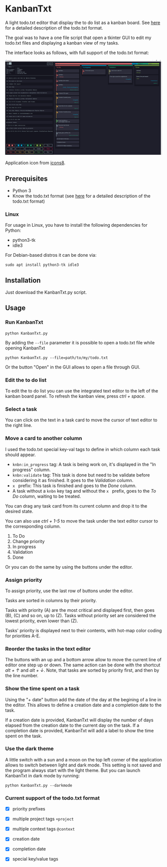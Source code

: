 # KanbanTxt

A light todo.txt editor that display the to do list as a kanban board. See [here](https://github.com/todotxt/todo.txt) for a detailed description of the todo.txt format.

The goal was to have a one file script that open a tkinter GUI to edit my todo.txt files and displaying a kanban view of my tasks.

The interface looks as follows, with full support of the todo.txt format:

![Screenshot of the KanbanTxt window](./screenshot.png)

Application icon from [icons8](https://icons8.com/icon/E1n2Jj29WyVH/kanban). 

## Prerequisites

- Python 3
- Know the todo.txt format (see [here](https://github.com/todotxt/todo.txt) for a detailed description of the todo.txt format)

### Linux

For usage in Linux, you have to install the following dependencies for Python:
- python3-tk
- idle3

For Debian-based distros it can be done via:
```
sudo apt install python3-tk idle3
```

## Installation

Just download the KanbanTxt.py script.

## Usage

### Run KanbanTxt

```
python KanbanTxt.py
```

By adding the `--file` parameter it is possible to open a todo.txt file while opening KanbanTxt

```
python KanbanTxt.py --file=path/to/my/todo.txt
```

Or the button "Open" in the GUI allows to open a file through GUI.

### Edit the to do list

To edit the to do list you can use the integrated text editor to the left of the kanban board panel. To refresh the kanban view, press *ctrl + space*.

### Select a task

You can click on the text in a task card to move the cursor of text editor to the right line.

### Move a card to another column

I used the todo.txt special key-val tags to define in which column each task should appear.

- `knbn:in_progress` tag: A task is being work on, it's displayed in the "In progress" column. 
- `knbn:validate` tag: This task is done but need to be validate before considering it as finished. It goes to the *Validation* column.
- `x ` prefix: This task is finished and goes to the *Done* column.
- A task without a `knbn` key tag and without the `x ` prefix, goes to the *To Do* column, waiting to be treated.

You can drag any task card from its current column and drop it to the desired state.

You can also use *ctrl + 1-5* to move the task under the text editor cursor to the corresponding column.
1. To Do
2. Change priority
3. In progress
4. Validation
5. Done

Or you can do the same by using the buttons under the editor.

### Assign priority

To assign priority, use the last row of buttons under the editor.

Tasks are sorted in columns by their priority. 

Tasks with priority (A) are the most critical and displayed first, then goes (B), (C) and so on, up to (Z). Tasks without priority set are considered the lowest priority, even lower than (Z).

Tasks' priority is displayed next to their contents, with hot-map color coding for priorities A-E.

### Reorder the tasks in the text editor

The buttons with an up and a bottom arrow allow to move the current line of editor one step up or down. The same action can be done with the shortcut *alt + ↑* and *alt + ↓*. Note, that tasks are sorted by priority first, and then by the line number.

### Show the time spent on a task

Using the "+ date" button add the date of the day at the begining of a line in the editor. This allows to define a creation date and a completion date to the task.

If a creation date is provided, KanbanTxt will display the number of days elapsed from the creation date to the current day on the task. If a completion date is provided, KanbanTxt will add a label to show the time spent on the task.

### Use the dark theme

A little switch with a sun and a moon on the top left corner of the application allows to switch between light and dark mode. This setting is not saved and the program always start with the light theme. But you can launch KanbanTxt in dark mode by running: 

```
python KanbanTxt.py --darkmode
```

### Current support of the todo.txt format

- [x] priority prefixes
- [x] multiple project tags `+project`
- [x] multiple context tags `@context`
- [x] creation date
- [x] completion date
- [x] special key/value tags

